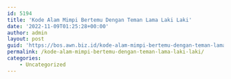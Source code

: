 ```yaml
---
id: 5194
title: 'Kode Alam Mimpi Bertemu Dengan Teman Lama Laki Laki'
date: '2022-11-09T01:25:28+00:00'
author: admin
layout: post
guid: 'https://bos.awn.biz.id/kode-alam-mimpi-bertemu-dengan-teman-lama-laki-laki/'
permalink: /kode-alam-mimpi-bertemu-dengan-teman-lama-laki-laki/
categories:
    - Uncategorized
---
```


